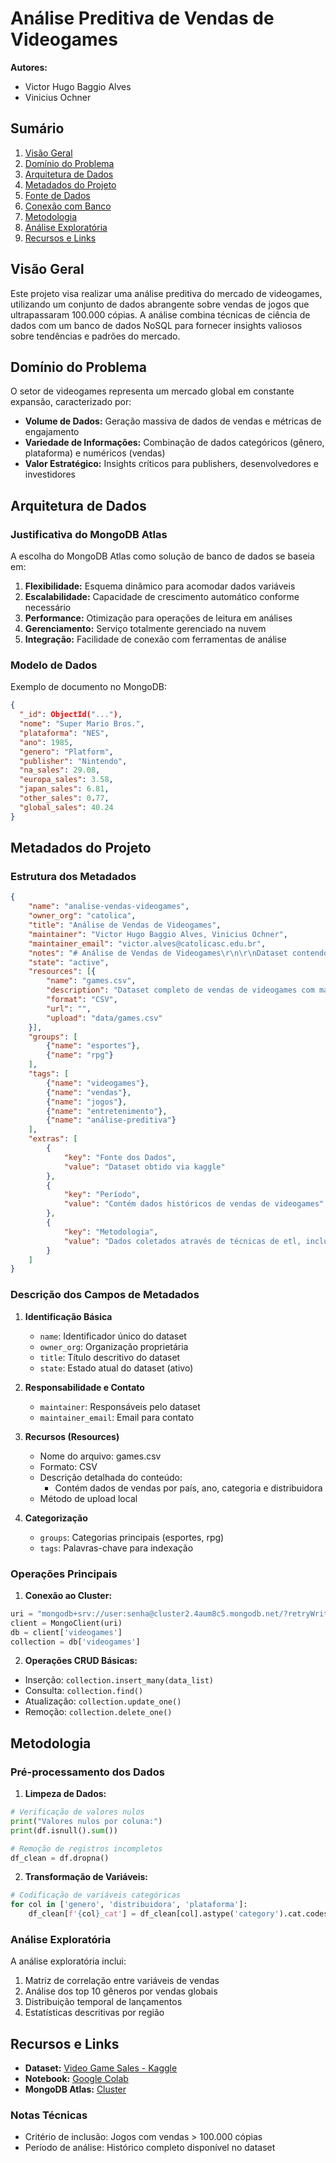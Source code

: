 # Análise Preditiva de Vendas de Videogames
**Autores:**
- Victor Hugo Baggio Alves
- Vinicius Ochner

## Sumário
1. [Visão Geral](#visão-geral)
2. [Domínio do Problema](#domínio-do-problema)
3. [Arquitetura de Dados](#arquitetura-de-dados)
4. [Metadados do Projeto](#metadados-do-projeto)
5. [Fonte de Dados](#fonte-de-dados)
6. [Conexão com Banco](#operações-principais)
7. [Metodologia](#metodologia)
8. [Análise Exploratória](#análise-exploratória)
9. [Recursos e Links](#recursos-e-links)

## Visão Geral
Este projeto visa realizar uma análise preditiva do mercado de videogames, utilizando um conjunto de dados abrangente sobre vendas de jogos que ultrapassaram 100.000 cópias. A análise combina técnicas de ciência de dados com um banco de dados NoSQL para fornecer insights valiosos sobre tendências e padrões do mercado.

## Domínio do Problema
O setor de videogames representa um mercado global em constante expansão, caracterizado por:

- **Volume de Dados:** Geração massiva de dados de vendas e métricas de engajamento
- **Variedade de Informações:** Combinação de dados categóricos (gênero, plataforma) e numéricos (vendas)
- **Valor Estratégico:** Insights críticos para publishers, desenvolvedores e investidores

## Arquitetura de Dados

### Justificativa do MongoDB Atlas
A escolha do MongoDB Atlas como solução de banco de dados se baseia em:

1. **Flexibilidade:** Esquema dinâmico para acomodar dados variáveis
2. **Escalabilidade:** Capacidade de crescimento automático conforme necessário
3. **Performance:** Otimização para operações de leitura em análises
4. **Gerenciamento:** Serviço totalmente gerenciado na nuvem
5. **Integração:** Facilidade de conexão com ferramentas de análise

### Modelo de Dados
Exemplo de documento no MongoDB:

```json
{
  "_id": ObjectId("..."),
  "nome": "Super Mario Bros.",
  "plataforma": "NES",
  "ano": 1985,
  "genero": "Platform",
  "publisher": "Nintendo",
  "na_sales": 29.08,
  "europa_sales": 3.58,
  "japan_sales": 6.81,
  "other_sales": 0.77,
  "global_sales": 40.24
}
```

## Metadados do Projeto

### Estrutura dos Metadados
```json
{
    "name": "analise-vendas-videogames",
    "owner_org": "catolica",
    "title": "Análise de Vendas de Videogames",
    "maintainer": "Victor Hugo Baggio Alves, Vinicius Ochner",
    "maintainer_email": "victor.alves@catolicasc.edu.br",
    "notes": "# Análise de Vendas de Videogames\r\n\r\nDataset contendo informações sobre jogos que venderam mais de 100.000 cópias, incluindo dados como:\r\n- Nome do jogo\r\n- Plataforma\r\n- Ano de lançamento\r\n- Gênero\r\n- Editora\r\n- Vendas em diferentes regiões geográficas",
    "state": "active",
    "resources": [{
        "name": "games.csv",
        "description": "Dataset completo de vendas de videogames com mais de 100.000 cópias vendidas",
        "format": "CSV",
        "url": "",
        "upload": "data/games.csv"
    }],
    "groups": [
        {"name": "esportes"},
        {"name": "rpg"}
    ],
    "tags": [
        {"name": "videogames"},
        {"name": "vendas"},
        {"name": "jogos"},
        {"name": "entretenimento"},
        {"name": "análise-preditiva"}
    ],
    "extras": [
        {
            "key": "Fonte dos Dados",
            "value": "Dataset obtido via kaggle"
        },
        {
            "key": "Período",
            "value": "Contém dados históricos de vendas de videogames"
        },
        {
            "key": "Metodologia",
            "value": "Dados coletados através de técnicas de etl, incluindo apenas jogos com vendas superiores a 100.000 cópias"
        }
    ]
}
```

### Descrição dos Campos de Metadados

1. **Identificação Básica**
   - `name`: Identificador único do dataset
   - `owner_org`: Organização proprietária
   - `title`: Título descritivo do dataset
   - `state`: Estado atual do dataset (ativo)

2. **Responsabilidade e Contato**
   - `maintainer`: Responsáveis pelo dataset
   - `maintainer_email`: Email para contato

3. **Recursos (Resources)**
   - Nome do arquivo: games.csv
   - Formato: CSV
   - Descrição detalhada do conteúdo:
        - Contém dados de vendas por país, ano, categoria e distribuidora
   - Método de upload local

4. **Categorização**
   - `groups`: Categorias principais (esportes, rpg)
   - `tags`: Palavras-chave para indexação
   

### Operações Principais

1. **Conexão ao Cluster:**
```python
uri = "mongodb+srv://user:senha@cluster2.4aum8c5.mongodb.net/?retryWrites=true&w=majority&appName=Cluster2"
client = MongoClient(uri)
db = client['videogames']
collection = db['videogames']
```

2. **Operações CRUD Básicas:**
- Inserção: `collection.insert_many(data_list)`
- Consulta: `collection.find()`
- Atualização: `collection.update_one()`
- Remoção: `collection.delete_one()`

## Metodologia

### Pré-processamento dos Dados

1. **Limpeza de Dados:**
```python
# Verificação de valores nulos
print("Valores nulos por coluna:")
print(df.isnull().sum())

# Remoção de registros incompletos
df_clean = df.dropna()
```

2. **Transformação de Variáveis:**
```python
# Codificação de variáveis categóricas
for col in ['genero', 'distribuidora', 'plataforma']:
    df_clean[f'{col}_cat'] = df_clean[col].astype('category').cat.codes
```

### Análise Exploratória

A análise exploratória inclui:
1. Matriz de correlação entre variáveis de vendas
2. Análise dos top 10 gêneros por vendas globais
3. Distribuição temporal de lançamentos
4. Estatísticas descritivas por região

## Recursos e Links

- **Dataset:** [Video Game Sales - Kaggle](https://www.kaggle.com/datasets/gregorut/videogamesales)
- **Notebook:** [Google Colab](https://colab.research.google.com/drive/1RS7Sv9lGHmktiwjneEsMBmEhqS4LlNY8#scrollTo=9R8dTqvc356S)
- **MongoDB Atlas:** [Cluster](https://cloud.mongodb.com/v2/61928250173241641d5e8af9#/clusters)

### Notas Técnicas
- Critério de inclusão: Jogos com vendas > 100.000 cópias
- Período de análise: Histórico completo disponível no dataset

